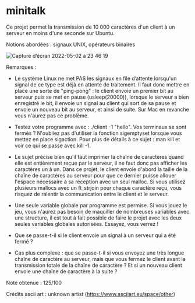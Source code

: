 # minitalk

Ce projet permet la transmission de 10 000 caractères d'un client à un serveur en moins d'une seconde sur Ubuntu.

Notions abordées : signaux UNIX, opérateurs binaires

![Capture d’écran 2022-05-02 à 23 46 19](https://user-images.githubusercontent.com/96736158/166332912-d27f6eb1-946b-4396-b803-a5fcfaff8a17.png)



Remarques : 

- Le système Linux ne met PAS les signaux en file d’attente lorsqu'un signal de ce type est déjà en attente de traitement. 
Il faut donc mettre en place une sorte de "ping-pong" : le client envoie un premier bit au serveur puis se met en pause (usleep(20000)),
lorsque le serveur a bien enregistré le bit, il envoie un signal au client qui sort de sa pause et envoie un nouveau bit au serveur, 
et ainsi de suite. Sur Mac en revanche vous n'aurez pas ce problème.

- Testez votre programme avec  : ./client -1 "hello".
Vos terminaux se sont fermés ? N'oubliez pas d'utiliser la fonction sigemptyset lorsque vous mettez en place sigaction. Pour plus de détails à ce sujet : man kill et voir ce qui se passe avec kill -1.

- Le sujet précise bien qu'il faut imprimer la chaîne de caractères quand elle est entièrement reçue par le serveur, il ne faut donc pas afficher les caractères un à un. Dans ce projet, le client envoie d'abord la taille de la chaîne de caractères au serveur pour que ce dernier puisse allouer l'espace nécessaire à sa réception avec un seul malloc. Si vous utilisez plusieurs mallocs avec un ft_strjoin pour chaque caractère reçu, vous risquez de ralentir la communication entre le client et le serveur. 

- Une seule variable globale par programme est permise. Si vous jouez le jeu, vous n'aurez pas besoin de maquiller de nombreuses variables avec une structure, il est tout à fait possible de faire le projet avec les deux seules variables globales autorisées. Essayez, vous verrez !

- Que se passe-t-il si le client envoie un signal à un serveur qui a été fermé ?

- Cas plus complexe : que se passe-t-il si vous envoyez une très longue chaîne de caractère au serveur, mais que vous fermez le client avant la transmission totale de la chaîne de caractère ? Et si un nouveau client envoie une chaîne de caractère à la suite ?

Note obtenue : 125/100

Crédits ascii art : unknown artist (https://www.asciiart.eu/space/other)
